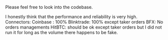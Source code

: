 Please feel free to look into the codebase.

I honestly think that the performance and reliability is very high.
Connectors:
Coinbase : 100%
Blinktrade: 100% except taker orders
BFX: No orders managements
HitBTC: should be ok except taker orders but I did not run it for long as the volume there happens to be fake.